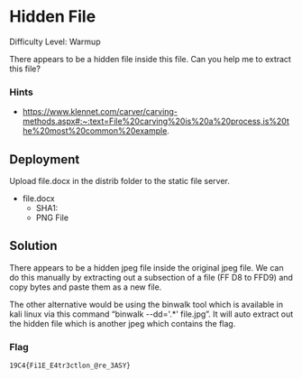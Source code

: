 
# Hidden File

Difficulty Level: Warmup

There appears to be a hidden file inside this file. Can you help me to extract this file? 

### Hints

- https://www.klennet.com/carver/carving-methods.aspx#:~:text=File%20carving%20is%20a%20process,is%20the%20most%20common%20example.



## Deployment

Upload file.docx in the distrib folder to the static file server.

- file.docx
    - SHA1: 
    - PNG File


## Solution

There appears to be a hidden jpeg file inside the original jpeg file. We can do this manually by extracting out a subsection of a file (FF D8 to FFD9)  and  copy bytes and paste them as a new file. 

The other alternative would be using the binwalk tool which is available in kali linux via this command “binwalk --dd='.*' file.jpg”. It will auto extract out the hidden file which is another jpeg which contains the flag.


### Flag
`19C4{Fi1E_E4tr3ctlon_@re_3ASY}`
